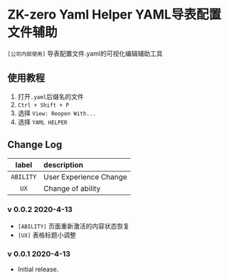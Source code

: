 # **ZK-zero Yaml Helper YAML导表配置文件辅助**
`[公司内部使用]` 导表配置文件.yaml的可视化编辑辅助工具

## 使用教程
1. 打开`.yaml`后缀名的文件
2. `Ctrl + Shift + P`
3. 选择 `View: Reopen With...`
4. 选择 `YAML HELPER`

## **Change Log**
|   label   | description            |
| :-------: | :--------------------- |
| `ABILITY` | User Experience Change |
|   `UX`    | Change of ability      |

### v 0.0.2 2020-4-13
- `[ABILITY]` 页面重新激活的内容状态恢复
- `[UX]` 表格标题小调整

### v 0.0.1 2020-4-13
- Initial release.